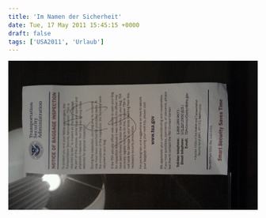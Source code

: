 ```yaml
---
title: 'Im Namen der Sicherheit'
date: Tue, 17 May 2011 15:45:15 +0000
draft: false
tags: ['USA2011', 'Urlaub']
---
```


![-11479161550](/urlaub2011-images/11479161550-scaled10001.jpg?w=300)